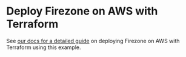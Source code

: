 # Deploy Firezone on AWS with Terraform

See [our docs for a detailed guide](/kb/automate/terraform/aws) on deploying
Firezone on AWS with Terraform using this example.
